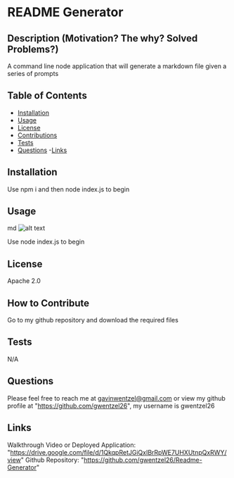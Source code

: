 # **README Generator**
  
## **Description (Motivation? The why? Solved Problems?)**
      
  A command line node application that will generate a markdown file given a series of prompts
      
## **Table of Contents** 
      
  - [Installation](#installation)
  - [Usage](#usage)
  - [License](#license)
  - [Contributions](#contributions)
  - [Tests](#tests)
  - [Questions](#questions)
  -[Links](#links)
      
## **Installation <a id="installation"></a>**
  
  Use npm i and then node index.js to begin
      
## **Usage <a id="usage"></a>** 
  md
  ![alt text](assets/images/screenshot.png)
  
  Use node index.js to begin
         
      
      
## **License <a id="license"></a>**
  Apache 2.0
      
## **How to Contribute <a id="contributions"></a>**
      
  Go to my github repository and download the required files
      
## **Tests <a id="tests"></a>**
      
  N/A
      
## **Questions <a id="questions"></a>**
      
  Please feel free to reach me at gavinwentzel@gmail.com or view my github profile at "https://github.com/gwentzel26", 
  my username is gwentzel26

## **Links <a id="links"></a>**
  Walkthrough Video or Deployed Application: "https://drive.google.com/file/d/1QkqpRetJGiQxIBrRpWE7UHXUtnpQxRWY/view"
  Github Repository: "https://github.com/gwentzel26/Readme-Generator"